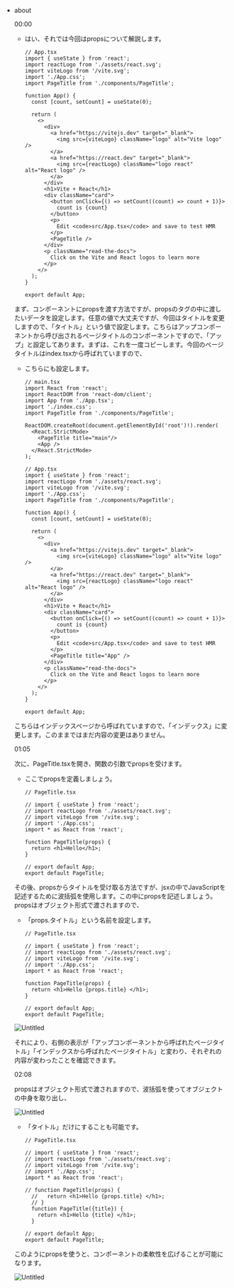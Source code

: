 - about
    
    00:00
    
    - はい、それでは今回はpropsについて解説します。
        
        ```tsx
        // App.tsx
        import { useState } from 'react';
        import reactLogo from './assets/react.svg';
        import viteLogo from '/vite.svg';
        import './App.css';
        import PageTitle from './components/PageTitle';
        
        function App() {
          const [count, setCount] = useState(0);
        
          return (
            <>
              <div>
                <a href="https://vitejs.dev" target="_blank">
                  <img src={viteLogo} className="logo" alt="Vite logo" />
                </a>
                <a href="https://react.dev" target="_blank">
                  <img src={reactLogo} className="logo react" alt="React logo" />
                </a>
              </div>
              <h1>Vite + React</h1>
              <div className="card">
                <button onClick={() => setCount((count) => count + 1)}>
                  count is {count}
                </button>
                <p>
                  Edit <code>src/App.tsx</code> and save to test HMR
                </p>
                <PageTitle />
              </div>
              <p className="read-the-docs">
                Click on the Vite and React logos to learn more
              </p>
            </>
          );
        }
        
        export default App;
        
        ```
        
    
    まず、コンポーネントにpropsを渡す方法ですが、propsのタグの中に渡したいデータを設定します。任意の値で大丈夫ですが、今回はタイトルを変更しますので、「タイトル」という値で設定します。こちらはアップコンポーネントから呼び出されるページタイトルのコンポーネントですので、「アップ」と設定してあります。まずは、これを一度コピーします。今回のページタイトルはindex.tsxから呼ばれていますので、
    
    - こちらにも設定します。
        
        ```tsx
        // main.tsx
        import React from 'react';
        import ReactDOM from 'react-dom/client';
        import App from './App.tsx';
        import './index.css';
        import PageTitle from './components/PageTitle';
        
        ReactDOM.createRoot(document.getElementById('root')!).render(
          <React.StrictMode>
            <PageTitle title="main"/>
            <App />
          </React.StrictMode>
        );
        ```
        
        ```tsx
        // App.tsx
        import { useState } from 'react';
        import reactLogo from './assets/react.svg';
        import viteLogo from '/vite.svg';
        import './App.css';
        import PageTitle from './components/PageTitle';
        
        function App() {
          const [count, setCount] = useState(0);
        
          return (
            <>
              <div>
                <a href="https://vitejs.dev" target="_blank">
                  <img src={viteLogo} className="logo" alt="Vite logo" />
                </a>
                <a href="https://react.dev" target="_blank">
                  <img src={reactLogo} className="logo react" alt="React logo" />
                </a>
              </div>
              <h1>Vite + React</h1>
              <div className="card">
                <button onClick={() => setCount((count) => count + 1)}>
                  count is {count}
                </button>
                <p>
                  Edit <code>src/App.tsx</code> and save to test HMR
                </p>
                <PageTitle title="App" />
              </div>
              <p className="read-the-docs">
                Click on the Vite and React logos to learn more
              </p>
            </>
          );
        }
        
        export default App;
        
        ```
        
    
    こちらはインデックスページから呼ばれていますので、「インデックス」に変更します。このままではまだ内容の変更はありません。
    
    01:05
    
    次に、PageTitle.tsxを開き、関数の引数でpropsを受けます。
    
    - ここでpropsを定義しましょう。
        
        ```tsx
        // PageTitle.tsx
        
        // import { useState } from 'react';
        // import reactLogo from './assets/react.svg';
        // import viteLogo from '/vite.svg';
        // import './App.css';
        import * as React from 'react';
        
        function PageTitle(props) {
          return <h1>Hello</h1>;
        }
        
        // export default App;
        export default PageTitle;
        
        ```
        
    
    その後、propsからタイトルを受け取る方法ですが、jsxの中でJavaScriptを記述するために波括弧を使用します。この中にpropsを記述しましょう。propsはオブジェクト形式で渡されますので、
    
    - 「props.タイトル」という名前を設定します。
        
        ```tsx
        // PageTitle.tsx
        
        // import { useState } from 'react';
        // import reactLogo from './assets/react.svg';
        // import viteLogo from '/vite.svg';
        // import './App.css';
        import * as React from 'react';
        
        function PageTitle(props) {
          return <h1>Hello {props.title} </h1>;
        }
        
        // export default App;
        export default PageTitle;
        
        ```
        
    
    ![Untitled](https://prod-files-secure.s3.us-west-2.amazonaws.com/70b41a1b-afe9-4147-ba52-ba4de2c3c4ff/fae52e82-e7ac-4035-8259-b0253f763164/Untitled.png)
    
    それにより、右側の表示が「アップコンポーネントから呼ばれたページタイトル」「インデックスから呼ばれたページタイトル」と変わり、それぞれの内容が変わったことを確認できます。
    
    02:08
    
    propsはオブジェクト形式で渡されますので、波括弧を使ってオブジェクトの中身を取り出し、
    
    ![Untitled](https://prod-files-secure.s3.us-west-2.amazonaws.com/70b41a1b-afe9-4147-ba52-ba4de2c3c4ff/e93a8d6e-153d-4dc4-b7cc-1e1cb87e0268/Untitled.png)
    
    - 「タイトル」だけにすることも可能です。
        
        ```tsx
        // PageTitle.tsx
        
        // import { useState } from 'react';
        // import reactLogo from './assets/react.svg';
        // import viteLogo from '/vite.svg';
        // import './App.css';
        import * as React from 'react';
        
        // function PageTitle(props) {
          //   return <h1>Hello {props.title} </h1>;
          // }
          function PageTitle({title}) {
            return <h1>Hello {title} </h1>;
          }
          
        // export default App;
        export default PageTitle;
        
        ```
        
    
    このようにpropsを使うと、コンポーネントの柔軟性を広げることが可能になります。
    
    ![Untitled](https://prod-files-secure.s3.us-west-2.amazonaws.com/70b41a1b-afe9-4147-ba52-ba4de2c3c4ff/34aca7d5-eea1-4178-8408-801cf5df5579/Untitled.png)
